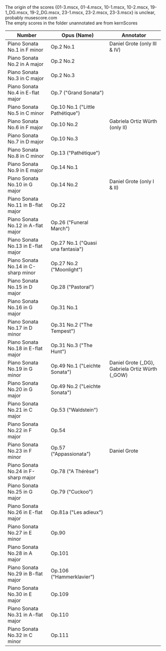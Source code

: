 The origin of the scores {01-3.mscx, 01-4.mscx, 10-1.mscx, 10-2.mscx, 19-1_DG.mscx, 19-2_DG.mscx, 23-1.mscx, 23-2.mscx, 23-3.mscx} is unclear, probably musescore.com\
The empty scores in the folder unannotated are from kernScores

| Number                              | Opus (Name)                       | Annotator                    |
|-------------------------------------|-----------------------------------|------------------------------|
| Piano Sonata No.1 in F minor        | Op.2 No.1                         | Daniel Grote (only III & IV) |
| Piano Sonata No.2 in A major        | Op.2 No.2                         |                              |
| Piano Sonata No.3 in C major        | Op.2 No.3                         |                              |
| Piano Sonata No.4 in E-flat major   | Op.7 ("Grand Sonata")             |                              |
| Piano Sonata No.5 in C minor        | Op.10 No.1 ("Little Pathétique")  |                              |
| Piano Sonata No.6 in F major        | Op.10 No.2                        |Gabriela Ortiz Würth (only II)|
| Piano Sonata No.7 in D major        | Op.10 No.3                        |                              |
| Piano Sonata No.8 in C minor        | Op.13 ("Pathétique")              |                              |
| Piano Sonata No.9 in E major        | Op.14 No.1                        |                              |
| Piano Sonata No.10 in G major       | Op.14 No.2                        | Daniel Grote (only I & II)   |
| Piano Sonata No.11 in B-flat major  | Op.22                             |                              |
| Piano Sonata No.12 in A-flat major  | Op.26 ("Funeral March")           |                              |
| Piano Sonata No.13 in E-flat major  | Op.27 No.1 ("Quasi una fantasia") |                              |
| Piano Sonata No.14 in C-sharp minor | Op.27 No.2 ("Moonlight")          |                              |
| Piano Sonata No.15 in D major       | Op.28 ("Pastoral")                |                              |
| Piano Sonata No.16 in G major       | Op.31 No.1                        |                              |
| Piano Sonata No.17 in D minor       | Op.31 No.2 ("The Tempest")        |                              |
| Piano Sonata No.18 in E-flat major  | Op.31 No.3 ("The Hunt")           |                              |
| Piano Sonata No.19 in G minor       | Op.49 No.1 ("Leichte Sonata")     | Daniel Grote (_DG), Gabriela Ortiz Würth (_GOW)|
| Piano Sonata No.20 in G major       | Op.49 No.2 ("Leichte Sonata")     |                              |
| Piano Sonata No.21 in C major       | Op.53 ("Waldstein")               |                              |
| Piano Sonata No.22 in F major       | Op.54                             |                              |
| Piano Sonata No.23 in F minor       | Op.57 ("Appassionata")            | Daniel Grote                 |
| Piano Sonata No.24 in F-sharp major | Op.78 ("A Thérèse")               |                              |
| Piano Sonata No.25 in G major       | Op.79 ("Cuckoo")                  |                              |
| Piano Sonata No.26 in E-flat major  | Op.81a ("Les adieux")             |                              |
| Piano Sonata No.27 in E minor       | Op.90                             |                              |
| Piano Sonata No.28 in A major       | Op.101                            |                              |
| Piano Sonata No.29 in B-flat major  | Op.106 ("Hammerklavier")          |                              |
| Piano Sonata No.30 in E major       | Op.109                            |                              |
| Piano Sonata No.31 in A-flat major  | Op.110                            |                              |
| Piano Sonata No.32 in C minor       | Op.111                            |                              |
